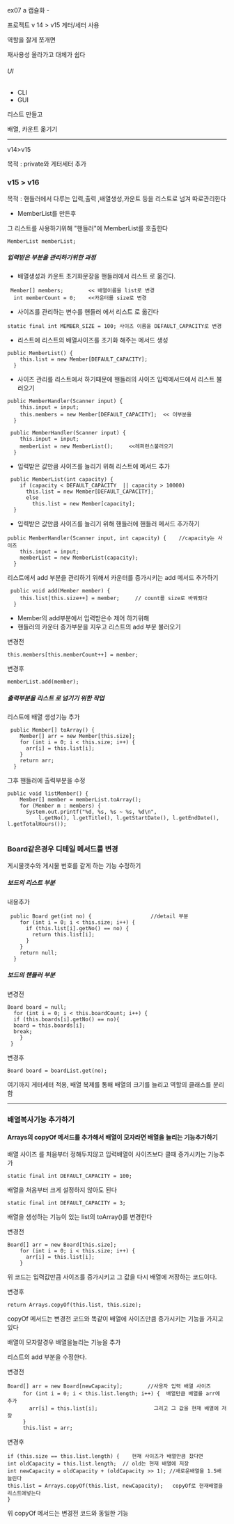 ex07 a 캡슐화  - 

프로젝트 v 14 >  v15 게터/세터 사용



역할을 잘게 쪼개면 

재사용성 올라가고 대체가 쉽다

###### UI

- CLI
- GUI



리스트 만들고  

배열, 카운트 옮기기

---

v14>v15

목적 : private와 게터세터 추가

### v15 > v16 

목적 : 핸들러에서 다루는 입력,출력 ,배열생성,카운트 등을 리스트로 넘겨 따로관리한다

- MemberList를 만든후 

그 리스트를 사용하기위해 "핸들러"에 MemberList를 호출한다

```
MemberList memberList;
```

##### 입력받은 부분을 관리하기위한 과정

- 배열생성과 카운트 초기화문장을 핸들러에서 리스트 로 옮긴다.

```
 Member[] members;        << 배열이름을 list로 변경
  int memberCount = 0;    <<카운터를 size로 변경
```



- 사이즈를 관리하는 변수를 핸들러 에서 리스트 로 옮긴다

```
static final int MEMBER_SIZE = 100; 사이즈 이름을 DEFAULT_CAPACITY로 변경
```

- 리스트에 리스트의 배열사이즈를 초기화 해주는 메서드 생성

```
public MemberList() {
    this.list = new Member[DEFAULT_CAPACITY];
  }
```



- 사이즈 관리를 리스트에서 하기때문에 핸들러의 사이즈 입력메서드에서 리스트 불러오기

```
public MemberHandler(Scanner input) {
    this.input = input;
    this.members = new Member[DEFAULT_CAPACITY];  << 이부분을
  }
```

```
 public MemberHandler(Scanner input) {
    this.input = input;
    memberList = new MemberList();     <<레퍼런스불러오기
  }
```



- 입력받은 값만큼 사이즈를 늘리기 위해 리스트에 메서드 추가

```
 public MemberList(int capacity) {
    if (capacity < DEFAULT_CAPACITY  || capacity > 10000) 
      this.list = new Member[DEFAULT_CAPACITY]; 
      else 
        this.list = new Member[capacity];
  }
```



- 입력받은 값만큼 사이즈를 늘리기 위해 핸들러에 핸들러 메서드 추가하기

```
public MemberHandler(Scanner input, int capacity) {    //capacity는 사이즈
    this.input = input;
    memberList = new MemberList(capacity);
  }
```



리스트에서 add 부분을 관리하기 위해서 카운터를 증가시키는 add 메서드 추가하기

```
 public void add(Member member) {
    this.list[this.size++] = member;     // count를 size로 바꿔줬다
  }
```





- Member의 add부분에서  입력받은수 제어 하기위해 
- 핸들러의 카운터 증가부분을 지우고 리스트의 add 부분 불러오기 

변경전

```
this.members[this.memberCount++] = member;
```

변경후

```
memberList.add(member);
```



##### 출력부분을 리스트 로 넘기기 위한 작업

리스트에 배열 생성기능 추가

```
 public Member[] toArray() {
    Member[] arr = new Member[this.size];
    for (int i = 0; i < this.size; i++) {
      arr[i] = this.list[i];
    }
    return arr;
  }
```



그후 핸들러에 출력부분을 수정

```
public void listMember() {
    Member[] member = memberList.toArray();
    for (Member m : members) {
      System.out.printf("%d, %s, %s ~ %s, %d\n",
          l.getNo(), l.getTitle(), l.getStartDate(), l.getEndDate(), l.getTotalHours());
      
```



### Board같은경우 디테일 메서드를 변경







게시물갯수와 게시물 번호를 같게 하는 기능  수정하기

##### 보드의 리스트 부분

내용추가

```
 public Board get(int no) {                   //detail 부분
    for (int i = 0; i < this.size; i++) {
      if (this.list[i].getNo() == no) {
        return this.list[i];
      }
    }
    return null;
  }
```





##### 보드의 핸들러 부분 

변경전

```
Board board = null;
  for (int i = 0; i < this.boardCount; i++) {
  if (this.boards[i].getNo() == no){
  board = this.boards[i];
  break;
    }
 }
```

변경후

```
Board board = boardList.get(no);
```









여기까지 게터세터 적용, 배열 복제를 통해 배열의 크기를 늘리고 역할의 클래스를 분리함

---

### 배열복사기능 추가하기

####  Arrays의 copyOf 메서드를 추가해서 배열이 모자라면 배열을 늘리는 기능추가하기

배열 사이즈 를 처음부터 정해두지않고 입력배열이 사이즈보다 클때 증가시키는 기능추가

```
static final int DEFAULT_CAPACITY = 100;
```

배열을 처음부터 크게 설정하지 않아도 된다

```
static final int DEFAULT_CAPACITY = 3;
```



배열을 생성하는 기능이 있는 list의 toArray()를 변경한다

변경전

```
Board[] arr = new Board[this.size];  
    for (int i = 0; i < this.size; i++) {         
      arr[i] = this.list[i];
    }
```

위 코드는 입력값만큼 사이즈를 증가시키고 그 값을 다시 배열에 저장하는 코드이다.



변경후

```
return Arrays.copyOf(this.list, this.size);
```

copyOf 메서드는 변경전 코드와 똑같이 배열에 사이즈만큼 증가시키는 기능을 가지고 있다



배열이 모자랄경우 배열을늘리는 기능을 추가 

리스트의 add 부분을 수정한다.

변경전

```
Board[] arr = new Board[newCapacity];        //사용자 입력 배열 사이즈
     for (int i = 0; i < this.list.length; i++) {  배열만큼 배열를 arr에 추가
       arr[i] = this.list[i];                  그리고 그 값을 현재 배열에 저장
     }
     this.list = arr;
```

변경후

```
if (this.size == this.list.length) {    현재 사이즈가 배열만큼 찼다면
int oldCapacity = this.list.length;  // old는 현재 배열에 저장
int newCapacity = oldCapacity + (oldCapacity >> 1); //새로운배열을 1.5배 늘린다
this.list = Arrays.copyOf(this.list, newCapacity);   copyOf로 현재배열을 리스트에넣는다
}
```

위 copyOf 메서드는 변경전 코드와 동일한 기능